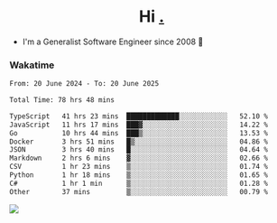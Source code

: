 <h1 align="center">Hi <a href="https://www.hackerrank.com/erasmosaraujo">.</a></h1>
 
- I'm a Generalist Software Engineer  since 2008 🚀
<!--  
<p align="left">
  <a href="https://github.com/erasmosoares/github-readme-stats">
    <img
      align="center"
      src="https://github-readme-stats.vercel.app/api/top-langs/?username=erasmosoares&theme=radical&layout=compact"
    />
  </a>
  <a href="https://github.com/erasmosoares/github-readme-stats">
    [![Harlok's WakaTime stats](https://github-readme-stats.vercel.app/api/wakatime?username=ffflabs)](https://github.com/anuraghazra/github-readme-stats)
  </a>
</p>

<!--
 ### Repo 
 
<p align="left">
 <a href="https://github.com/erasmosoares/github-readme-stats">
    <img
      align="center"
      height="165"
      src="https://github-readme-stats.vercel.app/api/pin?username=erasmosoares&repo=sample-node&title_color=fff&icon_color=f9f9f9&text_color=9f9f9f&bg_color=151515"
    />
  </a>
  <a href="https://github.com/erasmosoares/github-readme-stats">
    <img
      align="center"
      height="165"
      src="https://github-readme-stats.vercel.app/api/pin?username=erasmosoares&repo=sample-node&title_color=fff&icon_color=f9f9f9&text_color=9f9f9f&bg_color=151515"
    />
  </a>
</p>
-->

 ### Wakatime 

<!--START_SECTION:waka-->

```txt
From: 20 June 2024 - To: 20 June 2025

Total Time: 78 hrs 48 mins

TypeScript   41 hrs 23 mins  █████████████░░░░░░░░░░░░   52.10 %
JavaScript   11 hrs 17 mins  ███▓░░░░░░░░░░░░░░░░░░░░░   14.22 %
Go           10 hrs 44 mins  ███▒░░░░░░░░░░░░░░░░░░░░░   13.53 %
Docker       3 hrs 51 mins   █▒░░░░░░░░░░░░░░░░░░░░░░░   04.86 %
JSON         3 hrs 40 mins   █░░░░░░░░░░░░░░░░░░░░░░░░   04.64 %
Markdown     2 hrs 6 mins    ▓░░░░░░░░░░░░░░░░░░░░░░░░   02.66 %
CSV          1 hr 23 mins    ▒░░░░░░░░░░░░░░░░░░░░░░░░   01.74 %
Python       1 hr 18 mins    ▒░░░░░░░░░░░░░░░░░░░░░░░░   01.65 %
C#           1 hr 1 min      ▒░░░░░░░░░░░░░░░░░░░░░░░░   01.28 %
Other        37 mins         ▒░░░░░░░░░░░░░░░░░░░░░░░░   00.79 %
```

<!--END_SECTION:waka-->

![](https://komarev.com/ghpvc/?username=erasmosoares&color=brightgreen)
